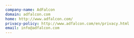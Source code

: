 ```yaml
---
company-name: AdFalcon
domain: adfalcon.com
home: http://www.adfalcon.com/
privacy-policy: http://www.adfalcon.com/en/privacy.html
email: info@adfalcon.com
---
```




